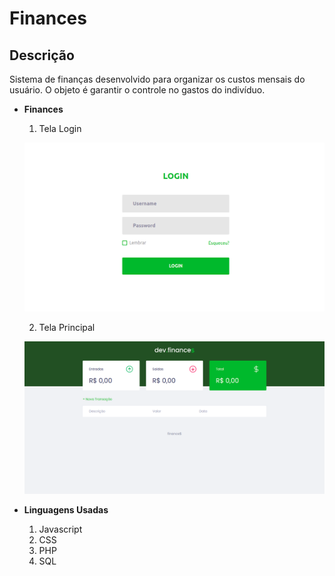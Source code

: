 # Finances
## **Descrição**
  
  Sistema de finanças desenvolvido para organizar os custos mensais do usuário. O objeto é garantir o controle no gastos do indivíduo.

- **Finances**
  1. Tela Login
    <p>
        <img src="images/login.png" title="Tela Login"/>
      </p>  
  
    2. Tela Principal
    <p>
        <img src="images/index.png" title="Tela Home"/>
      </p>

- **Linguagens Usadas**
  
  1. Javascript
  2. CSS
  3. PHP
  4. SQL